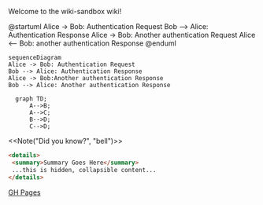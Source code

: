 Welcome to the wiki-sandbox wiki!

@startuml
Alice -> Bob: Authentication Request
Bob --> Alice: Authentication Response
Alice -> Bob: Another authentication Request
Alice <-- Bob: another authentication Response
@enduml

```mermaid
sequenceDiagram
Alice -> Bob: Authentication Request
Bob --> Alice: Authentication Response
Alice -> Bob:Another authentication Response
Bob --> Alice: Another authentication Response
```

```mermaid
  graph TD;
      A-->B;
      A-->C;
      B-->D;
      C-->D;
```
<<Note("Did you know?", "bell")>>



```md
<details>
 <summary>Summary Goes Here</summary>
 ...this is hidden, collapsible content...
</details>
```

[GH Pages](https://sputnick1124.github.io/wiki-sandbox/)
